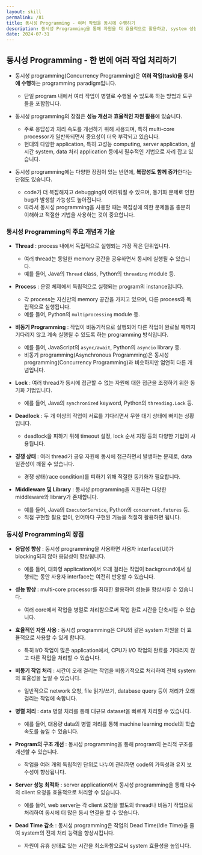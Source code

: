 ```yaml
---
layout: skill
permalink: /81
title: 동시성 Programming - 여러 작업을 동시에 수행하기
description: 동시성 Programming을 통해 자원을 더 효율적으로 활용하고, system 성능을 향상시킬 수 있습니다.
date: 2024-07-31
---
```



## 동시성 Programming - 한 번에 여러 작업 처리하기

- 동시성 programming(Concurrency Programming)은 **여러 작업(task)을 동시에 수행**하는 programming paradigm입니다.
    - 단일 program 내에서 여러 작업이 병렬로 수행될 수 있도록 하는 방법과 도구들을 포함합니다.

- 동시성 programming의 장점은 **성능 개선**과 **효율적인 자원 활용**에 있습니다.
    - 주로 응답성과 처리 속도를 개선하기 위해 사용되며, 특히 multi-core processor가 일반화되면서 중요성이 더욱 부각되고 있습니다.
    - 현대의 다양한 application, 특히 고성능 computing, server application, 실시간 system, data 처리 application 등에서 필수적인 기법으로 자리 잡고 있습니다.

- 동시성 programming에는 다양한 장점이 있는 반면에, **복잡성도 함께 증가**한다는 단점도 있습니다.
    - code가 더 복잡해지고 debugging이 어려워질 수 있으며, 동기화 문제로 인한 bug가 발생할 가능성도 높아집니다.
    - 따라서 동시성 programming을 사용할 때는 복잡성에 의한 문제들을 충분히 이해하고 적절한 기법을 사용하는 것이 중요합니다.


### 동시성 Programming의 주요 개념과 기술

- **Thread** : process 내에서 독립적으로 실행되는 가장 작은 단위입니다.
    - 여러 thread는 동일한 memory 공간을 공유하면서 동시에 실행될 수 있습니다.
    - 예를 들어, Java의 `Thread` class, Python의 `threading` module 등.

- **Process** : 운영 체제에서 독립적으로 실행되는 program의 instance입니다.
    - 각 process는 자신만의 memory 공간을 가지고 있으며, 다른 process와 독립적으로 실행됩니다.
    - 예를 들어, Python의 `multiprocessing` module 등.

- **비동기 Programming** : 작업이 비동기적으로 실행되어 다른 작업이 완료될 때까지 기다리지 않고 계속 실행될 수 있도록 하는 programming 방식입니다.
    - 예를 들어, JavaScript의 `async/await`, Python의 `asyncio` library 등.
    - 비동기 programming(Asynchronous Programming)은 동시성 programming(Concurrency Programming)과 비슷하지만 엄연히 다른 개념입니다.

- **Lock** : 여러 thread가 동시에 접근할 수 없는 자원에 대한 접근을 조정하기 위한 동기화 기법입니다.
    - 예를 들어, Java의 `synchronized` keyword, Python의 `threading.Lock` 등.

- **Deadlock** : 두 개 이상의 작업이 서로를 기다리면서 무한 대기 상태에 빠지는 상황입니다.
    - deadlock을 피하기 위해 timeout 설정, lock 순서 지정 등의 다양한 기법이 사용됩니다.

- **경쟁 상태** : 여러 thread가 공유 자원에 동시에 접근하면서 발생하는 문제로, data 일관성이 깨질 수 있습니다.
    - 경쟁 상태(race condition)를 피하기 위해 적절한 동기화가 필요합니다.

- **Middleware 및 Library** : 동시성 programming을 지원하는 다양한 middleware와 library가 존재합니다.
    - 예를 들어, Java의 `ExecutorService`, Python의 `concurrent.futures` 등.
    - 직접 구현할 필요 없이, 언어마다 구현된 기능을 적절히 활용하면 됩니다.


### 동시성 Programming의 장점

- **응답성 향상** : 동시성 programming을 사용하면 사용자 interface(UI)가 blocking되지 않아 응답성이 향상됩니다.
    - 예를 들어, 대화형 application에서 오래 걸리는 작업이 background에서 실행되는 동안 사용자 interface는 여전히 반응할 수 있습니다.

- **성능 향상** : multi-core processor를 최대한 활용하여 성능을 향상시킬 수 있습니다.
    - 여러 core에서 작업을 병렬로 처리함으로써 작업 완료 시간을 단축시킬 수 있습니다.

- **효율적인 자원 사용** : 동시성 programming은 CPU와 같은 system 자원을 더 효율적으로 사용할 수 있게 합니다.
    - 특히 I/O 작업이 많은 application에서, CPU가 I/O 작업의 완료를 기다리지 않고 다른 작업을 처리할 수 있습니다.

- **비동기 작업 처리** : 시간이 오래 걸리는 작업을 비동기적으로 처리하여 전체 system의 효율성을 높일 수 있습니다.
    - 일반적으로 network 요청, file 읽기/쓰기, database query 등이 처리가 오래 걸리는 작업에 속합니다.

- **병렬 처리** : data 병렬 처리를 통해 대규모 dataset을 빠르게 처리할 수 있습니다.
    - 예를 들어, 대용량 data의 병렬 처리를 통해 machine learning model의 학습 속도를 높일 수 있습니다.

- **Program의 구조 개선** : 동시성 programming을 통해 program의 논리적 구조를 개선할 수 있습니다.
    - 작업을 여러 개의 독립적인 단위로 나누어 관리하면 code의 가독성과 유지 보수성이 향상됩니다.

- **Server 성능 최적화** : server application에서 동시성 programming을 통해 다수의 client 요청을 효율적으로 처리할 수 있습니다.
    - 예를 들어, web server는 각 client 요청을 별도의 thread나 비동기 작업으로 처리하여 동시에 더 많은 동시 연결을 할 수 있습니다.

- **Dead Time 감소** : 동시성 programming은 작업의 Dead Time(Idle Time)을 줄여 system의 전체 처리 능력을 향상시킵니다.
    - 자원이 유휴 상태로 있는 시간을 최소화함으로써 system 효율성을 높입니다.


